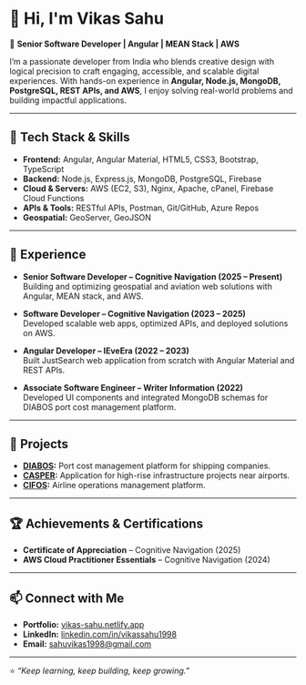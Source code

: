 # 👋 Hi, I'm Vikas Sahu  

🚀 **Senior Software Developer | Angular | MEAN Stack | AWS**  

I’m a passionate developer from India who blends creative design with logical precision to craft engaging, accessible, and scalable digital experiences. With hands-on experience in **Angular, Node.js, MongoDB, PostgreSQL, REST APIs, and AWS**, I enjoy solving real-world problems and building impactful applications.  

---

## 🔧 Tech Stack & Skills  
- **Frontend:** Angular, Angular Material, HTML5, CSS3, Bootstrap, TypeScript  
- **Backend:** Node.js, Express.js, MongoDB, PostgreSQL, Firebase  
- **Cloud & Servers:** AWS (EC2, S3), Nginx, Apache, cPanel, Firebase Cloud Functions  
- **APIs & Tools:** RESTful APIs, Postman, Git/GitHub, Azure Repos  
- **Geospatial:** GeoServer, GeoJSON  

---

## 💼 Experience  
- **Senior Software Developer – Cognitive Navigation (2025 – Present)**  
  Building and optimizing geospatial and aviation web solutions with Angular, MEAN stack, and AWS.  

- **Software Developer – Cognitive Navigation (2023 – 2025)**  
  Developed scalable web apps, optimized APIs, and deployed solutions on AWS.  

- **Angular Developer – IEveEra (2022 – 2023)**  
  Built JustSearch web application from scratch with Angular Material and REST APIs.  

- **Associate Software Engineer – Writer Information (2022)**  
  Developed UI components and integrated MongoDB schemas for DIABOS port cost management platform.  

---

## 🌟 Projects  
- **[DIABOS](https://www.diabos.biz/):** Port cost management platform for shipping companies.  
- **[CASPER](https://casper.cognitivenavigation.com/):** Application for high-rise infrastructure projects near airports.  
- **[CIFOS](http://cognitive-dev-airline-ops.s3-website.ap-south-1.amazonaws.com/):** Airline operations management platform.  

---

## 🏆 Achievements & Certifications  
- **Certificate of Appreciation** – Cognitive Navigation (2025)  
- **AWS Cloud Practitioner Essentials** – Cognitive Navigation (2024)  

---

## 📫 Connect with Me  
- **Portfolio:** [vikas-sahu.netlify.app](https://vikas-sahu.netlify.app/)  
- **LinkedIn:** [linkedin.com/in/vikassahu1998](https://www.linkedin.com/in/vikassahu1998/)  
- **Email:** sahuvikas1998@gmail.com  

---

⭐️ _“Keep learning, keep building, keep growing.”_  
